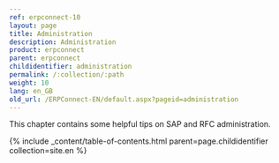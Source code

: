```yaml
---
ref: erpconnect-10
layout: page
title: Administration
description: Administration
product: erpconnect
parent: erpconnect
childidentifier: administration
permalink: /:collection/:path
weight: 10
lang: en_GB
old_url: /ERPConnect-EN/default.aspx?pageid=administration
---
```


This chapter contains some helpful tips on SAP and RFC administration.

{% include _content/table-of-contents.html parent=page.childidentifier collection=site.en %}